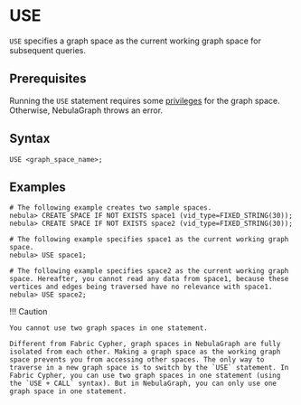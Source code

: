 # USE

`USE` specifies a graph space as the current working graph space for subsequent queries.

## Prerequisites

Running the `USE` statement requires some [privileges](../../7.data-security/1.authentication/3.role-list.md) for the graph space. Otherwise, NebulaGraph throws an error.

## Syntax

```ngql
USE <graph_space_name>;
```

## Examples

```ngql
# The following example creates two sample spaces.
nebula> CREATE SPACE IF NOT EXISTS space1 (vid_type=FIXED_STRING(30));
nebula> CREATE SPACE IF NOT EXISTS space2 (vid_type=FIXED_STRING(30));

# The following example specifies space1 as the current working graph space.
nebula> USE space1;

# The following example specifies space2 as the current working graph space. Hereafter, you cannot read any data from space1, because these vertices and edges being traversed have no relevance with space1.
nebula> USE space2;
```

!!! Caution

    You cannot use two graph spaces in one statement.

    Different from Fabric Cypher, graph spaces in NebulaGraph are fully isolated from each other. Making a graph space as the working graph space prevents you from accessing other spaces. The only way to traverse in a new graph space is to switch by the `USE` statement. In Fabric Cypher, you can use two graph spaces in one statement (using the `USE + CALL` syntax). But in NebulaGraph, you can only use one graph space in one statement.
